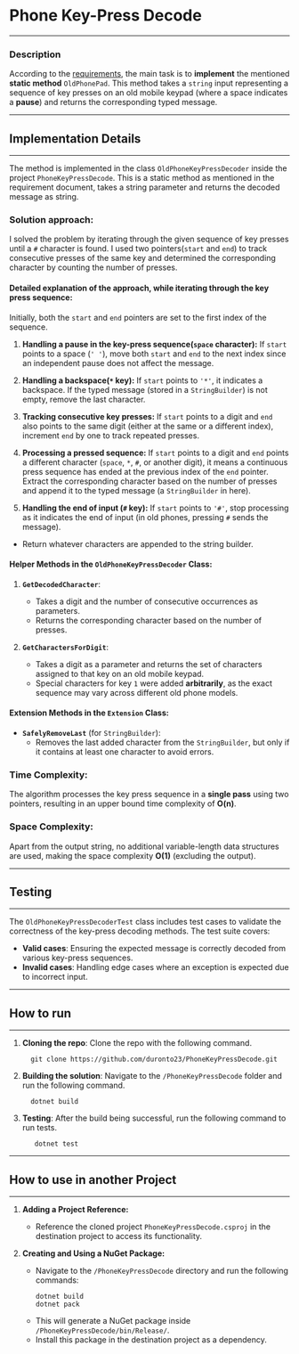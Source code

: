 # Phone Key-Press Decode

---

### Description

According to the [requirements](Requirement.pdf), the main task is to **implement** the mentioned **static method** `OldPhonePad`. This method takes a `string` input representing a sequence of key presses on an old mobile keypad (where a space indicates a **pause**) and returns the corresponding typed message.

---

## Implementation Details

---

The method is implemented in the class `OldPhoneKeyPressDecoder` inside the project `PhoneKeyPressDecode`.
This is a static method as mentioned in the requirement document, takes a string parameter and returns the decoded message as string.

### Solution approach:
I solved the problem by iterating through the given sequence of key presses until a `#` character is found. I used two pointers(`start` and `end`) to track consecutive presses of the same key and determined the corresponding character by counting the number of presses.

#### **Detailed explanation of the approach**, while iterating through the key press sequence:
Initially, both the `start` and `end` pointers are set to the first index of the sequence.

1. **Handling a pause in the key-press sequence(`space` character):**
   If `start` points to a space (`' '`), move both `start` and `end` to the next index since an independent pause does not affect the message.

2. **Handling a backspace(`*` key):** If `start` points to `'*'`, it indicates a backspace. If the typed message (stored in a `StringBuilder`) is not empty, remove the last character.

3. **Tracking consecutive key presses:** If `start` points to a digit and `end` also points to the same digit (either at the same or a different index), increment `end` by one to track repeated presses.

4. **Processing a pressed sequence:** If `start` points to a digit and `end` points a different character (`space`, `*`, `#`, or another digit), it means a continuous press sequence has ended at the previous index of the `end` pointer. Extract the corresponding character based on the number of presses and append it to the typed message (a `StringBuilder` in here).

5. **Handling the end of input (`#` key):** If `start` points to `'#'`, stop processing as it indicates the end of input (in old phones, pressing `#` sends the message).

* Return whatever characters are appended to the string builder.

#### **Helper Methods in the `OldPhoneKeyPressDecoder` Class:**

1. **`GetDecodedCharacter`**:
    - Takes a digit and the number of consecutive occurrences as parameters.
    - Returns the corresponding character based on the number of presses.

2. **`GetCharactersForDigit`**:
    - Takes a digit as a parameter and returns the set of characters assigned to that key on an old mobile keypad.
    - Special characters for key `1` were added **arbitrarily**, as the exact sequence may vary across different old phone models.

#### **Extension Methods in the `Extension` Class:**

- **`SafelyRemoveLast`** (for `StringBuilder`):
    - Removes the last added character from the `StringBuilder`, but only if it contains at least one character to avoid errors.

### **Time Complexity:**
The algorithm processes the key press sequence in a **single pass** using two pointers, resulting in an upper bound time complexity of **O(n)**.

### **Space Complexity:**
Apart from the output string, no additional variable-length data structures are used, making the space complexity **O(1)** (excluding the output).

---

## Testing

---

The `OldPhoneKeyPressDecoderTest` class includes test cases to validate the correctness of the key-press decoding methods. The test suite covers:

- **Valid cases**: Ensuring the expected message is correctly decoded from various key-press sequences.
- **Invalid cases**: Handling edge cases where an exception is expected due to incorrect input.

---
## How to run

---
1. **Cloning the repo**: Clone the repo with the following command.
    ```shell
      git clone https://github.com/duronto23/PhoneKeyPressDecode.git
    ```
2. **Building the solution**: Navigate to the `/PhoneKeyPressDecode` folder and run the following command.
    ```shell
      dotnet build
    ```
3. **Testing**: After the build being successful, run the following command to run tests.
    ```shell
       dotnet test
      ```
   
---

## How to use in another Project

---

1. **Adding a Project Reference:**
   - Reference the cloned project `PhoneKeyPressDecode.csproj` in the destination project to access its functionality.

2. **Creating and Using a NuGet Package:**
   - Navigate to the `/PhoneKeyPressDecode` directory and run the following commands:
     ```shell
     dotnet build
     dotnet pack
     ```  
   - This will generate a NuGet package inside `/PhoneKeyPressDecode/bin/Release/`.
   - Install this package in the destination project as a dependency.